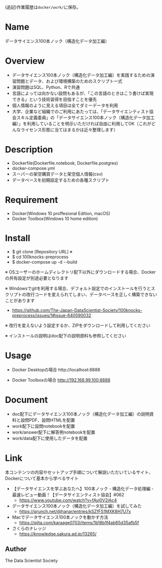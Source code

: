 (追記)作業履歴は`docker/work/`に保存。

Name
====
データサイエンス100本ノック（構造化データ加工編）

Overview
====
- データサイエンス100本ノック（構造化データ加工編）を実践するための演習問題とデータ、および環境構築のためのスクリプト一式
- 演習問題はSQL、Python、Rで共通
- 言語によっては向かない設問もあるが、「この言語のときはこう書けば実現できる」という技術習得を目指すことを優先
- 個人情報のように見える項目は全てダミーデータを利用
- 大学、企業など組織でのご利用にあたっては、「データサイエンティスト協会スキル定義委員」の「データサイエンス100本ノック（構造化データ加工編）」を利用していることを明示いただければ自由に利用してOK（これがどんなライセンス形態に当てはまるかは近々整理します）

Description
====
- Dockerfile(Dockerfile.notebook, Dockerfile.postgres)
- docker-compose.yml
- スーパーの架空購買データと架空個人情報(csv)
- データベースを初期設定するための各種スクリプト

Requirement
====
- Docker(Windows 10 proffesional Edition, macOS)
- Docker Toolbox(Windows 10 home edition)

Install
====
- $ git clone [Repository URL] ※
- $ cd 100knocks-preprocess
- $ docker-compose up -d --build

※ OSユーザーのホームディレクトリ配下以外にダウンロードする場合、Dockerの共有設定が別途必要となります

※ Windowsでgitを利用する場合、デフォルト設定でのインストールを行うとスクリプトの改行コードを変えられてしまい、データベースを正しく構築できないことがあります
- https://github.com/The-Japan-DataScientist-Society/100knocks-preprocess/issues/1#issue-640590032

※ 改行を変えないよう設定するか、ZIPをダウンロードして利用してください

※ インストールの説明はdoc配下の説明資料も参照してください

Usage
====
- Docker Desktopの場合
http://localhost:8888

- Docker Toolboxの場合
http://192.168.99.100:8888

Document
====
- doc配下にデータサイエンス100本ノック（構造化データ加工編）の説明資料と設問PDF、設問HTMLを配置
- work配下に設問notebookを配置
- work/answer配下に解答例notebookを配置
- work/data配下に使用したデータを配置

Link
====
本コンテンツの内容やセットアップ手順について解説いただいているサイト、Dockerについて基本から学べるサイト
- 【データサイエンスを学ぶあなたへ】100本ノック - 構造化データ処理編 - 最速レビュー動画！【データサイエンティスト協会】#062
  - https://www.youtube.com/watch?v=fAyj0V2iAc4
- データサイエンス100本ノック（構造化データ加工編）を試してみた
  - https://qrunch.net/@hanar/entries/kSZfFS1MXK8H7U7x
- Macでデータサイエンス100本ノックを動かす方法
  - https://qiita.com/karaage0703/items/1b18b1f4ab65d35afb5f
- さくらのナレッジ
  - https://knowledge.sakura.ad.jp/13265/


## Author
The Data Scientist Society

